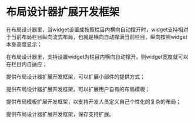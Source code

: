  # 布局设计器扩展开发框架

在布局设计器里，当widget设置成按照栏目内横向自动撑开时，widget支持相对于当前布局栏目纵向流式布局，也就是横向自动撑满当前栏目，纵向按照widget本身高度显示；

在布局设计器里，支持设置widget为栏目内横向自动撑开，则widget宽度就可以在栏目内自适应；

提供布局设计器扩展开发框架，可以扩展小部件的提供方式；

提供布局设计器扩展开发框架，可以扩展用户自有的布局模板；

提供布局模板扩展开发框架，以支持开发人员定义自己个性化的复杂的布局；

提供布局设计器扩展开发框架，保存支持扩展。
